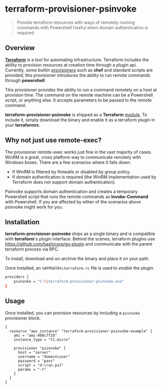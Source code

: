 # terraform-provisioner-psinvoke
> Provide terraform resources with ways of remotely running commands with Powershell
> Useful when domain authentication is required

## Overview

**[Terraform](https://github.com/hashicorp/terraform)** is a tool for automating infrastructure. Terraform includes the ability to provision resources at creation time through a plugin api. Currently, some builtin [provisioners](https://www.terraform.io/docs/provisioners/) such as **chef** and standard scripts are provided; this provisioner introduces the ability to run remote commands through **powershell**.

This provisioner provides the ability to run a command remotely on a host at provision time. The command on the remote machine can be a Powershell script, or anything else. It accepts parameters to be passed to the remote command.

**terraform-provisioner-psinvoke** is shipped as a **Terraform** [module](https://www.terraform.io/docs/modules/create.html). To include it, simply download the binary and enable it as a terraform plugin in your **terraformrc**.

## Why not just use remote-exec?

The provisioner remote-exec works just fine in the vast majority of cases. WinRM is a great, cross platform way to communicate remotely with Windows boxes. There are a few scenarios where it falls down:

* If WinRM is filtered by firewalls or disabled by group policy.
* If domain authentication is required (the WinRM implementation used by Terraform does not support domain authentication).

Psinvoke supports domain authentication and creates a temporary Powershell script that runs the remote commands as **Invoke-Command** with Powershell. If you are affected by either of the scenarios above psinvoke might work for you.

## Installation

**terraform-provisioner-psinvoke** ships as a single binary and is compatible with **terraform**'s plugin interface. Behind the scenes, terraform plugins use https://github.com/hashicorp/go-plugin and communicate with the parent terraform process via RPC.

To install, download and un-archive the binary and place it on your path.

Once installed, an `%APPDATA%\terraform.rc` file is used to _enable_ the plugin.

```bash
providers {
    psinvoke = "C:\\terraform-provisioner-psinvoke.exe"
}
```

## Usage

Once installed, you can provision resources by including a `psinvoke` provisioner block.

```
{
  resource "aws_instance" "terraform-provisioner-psinvoke-example" {
    ami = "ami-408c7f28"
    instance_type = "t1.micro"

    provisioner "psinvoke" {
      host = "server"
      username = "domain\user"
      password = "pass"
      script = "d:\run.ps1"
      params = "-t"
    }
  }
}
```

